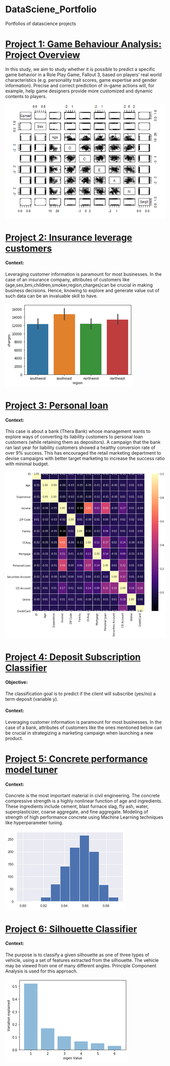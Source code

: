 # DataSciene_Portfolio
Portfolios of datascience projects

# [Project 1: Game Behaviour Analysis: Project Overview](https://github.com/mvneema/Game_Behaviour_Analysis)
In this study, we aim to study whether it is possible to predict a specific game behavior in a Role Play Game, Fallout 3, based on players’ real world characteristics (e.g. personality trait scores, game expertise and gender information). Precise and correct prediction of in-game actions will, for example, help game designers provide more customized and dynamic contents to players.

![](/Images/Game_behaviour_Analysis.PNG)

# [Project 2: Insurance leverage customers](https://github.com/mvneema/Insurance-leverage-customers)
#### Context: 
Leveraging customer information is paramount for most businesses. In the case of an insurance company, attributes of customers like (age,sex,bmi,children,smoker,region,charges)can be crucial in making business decisions. Hence, knowing to explore and generate value out of such data can be an invaluable skill to have.

![](/Images/Insurance_leverage.png)

# [Project 3: Personal loan](https://github.com/mvneema/Personal-loan-banking)
#### Context: 
This case is about a bank (Thera Bank) whose management wants to explore ways of converting its liability customers to personal loan customers (while retaining them as depositors). A campaign that the bank ran last year for liability customers showed a healthy conversion rate of over 9% success. This has encouraged the retail marketing department to devise campaigns with better target marketing to increase the success ratio with minimal budget.

![](/Images/personal_loan.png)

# [Project 4: Deposit Subscription Classifier](https://github.com/mvneema/Ensemble-Techniques)
#### Objective:
The classification goal is to predict if the client will subscribe (yes/no) a term deposit (variable y).

#### Context:
Leveraging customer information is paramount for most businesses. In the case of a bank, attributes of customers like the ones mentioned below can be crucial in strategizing a marketing campaign when launching a new product.

# [Project 5: Concrete performance model tuner](https://github.com/mvneema/Feature-Enginering-Model-Tuning)
#### Context:
Concrete is the most important material in civil engineering. The concrete compressive strength is a highly nonlinear function of age and ingredients. These ingredients include cement, blast furnace slag, fly ash, water, superplasticizer, coarse aggregate, and fine aggregate. 
Modeling of strength of high performance concrete using Machine Learning techniques like hyperparameter tuning.

![](/Images/fmst.png)

# [Project 6: Silhouette Classifier](https://github.com/mvneema/Principal-compenent-analysis)
#### Context:
The purpose is to classify a given silhouette as one of three types of vehicle, using a set of features extracted from the silhouette. The vehicle may be viewed from one of many different angles. Principle Component Analysis is used for this approach.

![](/Images/PCA.png)
